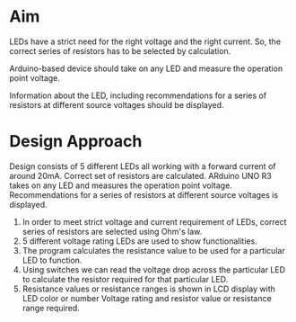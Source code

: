 # Aim
LEDs have a strict need for the right voltage and the right current. So, the correct series of resistors has to be selected by calculation.

Arduino-based device should take on any LED and measure the operation point voltage.

Information about the LED, including recommendations for a series of resistors at different source voltages should be displayed.

# Design Approach
Design consists of 5 different LEDs all working with a forward current of around 20mA. Correct set of resistors are calculated. ARduino UNO R3 takes on any LED and    measures the operation point voltage. Recommendations for a series of resistors at different source voltages is displayed. 

1. In order to meet strict voltage and current requirement of LEDs, correct series of resistors are selected using Ohm's law. 
2. 5 different voltage rating LEDs are used to show functionalities.
3. The program calculates the resistance value to be used for a particular LED to function.
4. Using switches we can read the voltage drop across the particular LED to calculate the resistor required for that particular LED.
5. Resistance values or resistance ranges is shown in LCD display with LED color or number Voltage rating and resistor value or resistance range required.
